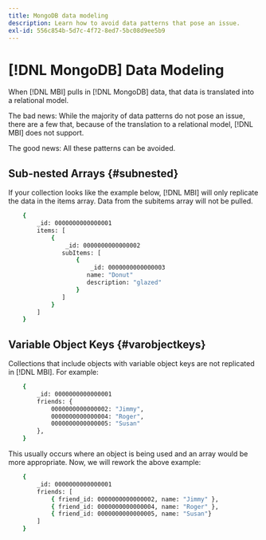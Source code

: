 ```yaml
---
title: MongoDB data modeling
description: Learn how to avoid data patterns that pose an issue.
exl-id: 556c854b-5d7c-4f72-8ed7-5bc08d9ee5b9
---
```

# [!DNL MongoDB] Data Modeling

When [!DNL MBI] pulls in [!DNL MongoDB] data, that data is translated into a relational model.

The bad news: While the majority of data patterns do not pose an issue, there are a few that, because of the translation to a relational model, [!DNL MBI] does not support.

The good news: All these patterns can be avoided.

## Sub-nested Arrays {#subnested}

If your collection looks like the example below, [!DNL MBI] will only replicate the data in the items array. Data from the subitems array will not be pulled.

```bash
    {
        _id: 0000000000000001
        items: [
            {
                _id: 0000000000000002
               subItems: [
                   {
                       _id: 0000000000000003
                      name: "Donut"
                      description: "glazed"
                   }
               ]
            }
        ]
    }
```

## Variable Object Keys {#varobjectkeys}

Collections that include objects with variable object keys are not replicated in [!DNL MBI]. For example:

```bash
    {
        _id: 0000000000000001
        friends: {
            0000000000000002: "Jimmy",
            0000000000000004: "Roger",
            0000000000000005: "Susan"
        },
    }
```

This usually occurs where an object is being used and an array would be more appropriate. Now, we will rework the above example:

```bash
    {
        _id: 0000000000000001
        friends: [
            { friend_id: 0000000000000002, name: "Jimmy" },
            { friend_id: 0000000000000004, name: "Roger" },
            { friend_id: 0000000000000005, name: "Susan"}
        ]
    }
```
